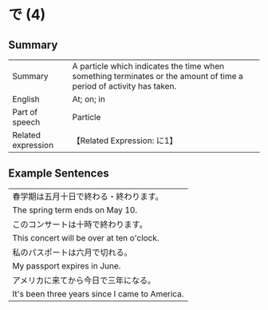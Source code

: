 # で (4)

## Summary

<table><tr>   <td>Summary</td>   <td>A particle which indicates the time when something terminates or the amount of time a period of activity has taken.</td></tr><tr>   <td>English</td>   <td>At; on; in</td></tr><tr>   <td>Part of speech</td>   <td>Particle</td></tr><tr>   <td>Related expression</td>   <td>【Related Expression: に1】</td></tr></table>

## Example Sentences

<table><tr><td>春学期は五月十日で終わる・終わります。</td></tr><tr><td>The spring term ends on May 10.</td></tr><tr><td>このコンサートは十時で終わります。</td></tr><tr><td>This concert will be over at ten o'clock.</td></tr><tr><td>私のパスポートは六月で切れる。</td></tr><tr><td>My passport expires in June.</td></tr><tr><td>アメリカに来てから今日で三年になる。</td></tr><tr><td>It's been three years since I came to America.</td></tr></table>

